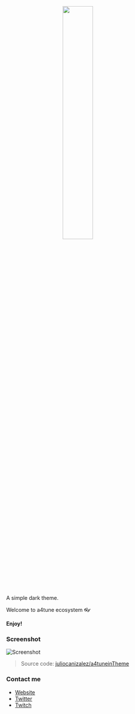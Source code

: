 <img src="https://res.cloudinary.com/dqaav1s3t/image/upload/v1617325503/a4tuneinTheme/a4tuneinIcon_bhmvus.png" style="display:block; margin: 1rem auto; width:40%;">


A simple dark theme.

Welcome to a4tune ecosystem :eyeglasses:

**Enjoy!**

### Screenshot

![Screenshot]()

> Source code: [juliocanizalez/a4tuneinTheme](https://github.com/juliocanizalez/a4tuneintheme)

### Contact me
* [Website](https://juliocanizalez.com)
* [Twitter](https://www.twitter.com/julioecanizalez)
* [Twitch](https://www.twitch.tv/a4tuneinlies)
